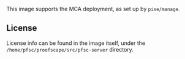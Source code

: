 This image supports the MCA deployment, as set up by `pise/manage`.

## License

License info can be found in the image itself, under the
`/home/pfsc/proofscape/src/pfsc-server` directory.
